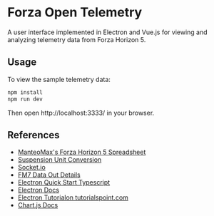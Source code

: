 # Forza Open Telemetry

A user interface implemented in Electron and Vue.js for viewing and analyzing telemetry data from Forza Horizon 5.

## Usage

To view the sample telemetry data:

```bash
npm install
npm run dev
```

Then open http://localhost:3333/ in your browser.

## References

- [ManteoMax's Forza Horizon 5 Spreadsheet](https://docs.google.com/spreadsheets/d/1yucDOQ2nRaCcC4y4unl72Um7N_pQXuaI6gZqzf0Tl3M/edit#gid=286219065)
- [Suspension Unit Conversion](https://docs.google.com/spreadsheets/d/1ThJmiOSNpqTKtN69KWGQUR_a4hFB4UsqUc78Xn3Up0w/edit#gid=0)
- [Socket.io](https://socket.io)
- [FM7 Data Out Details](https://forums.forzamotorsport.net/turn10_postst128499_Forza-Motorsport-7--Data-Out--feature-details.aspx?=)
- [Electron Quick Start Typescript](https://github.com/electron/electron-quick-start-typescript)
- [Electron Docs](https://www.electronjs.org/docs/latest/)
- [Electron Tutorialon tutorialspoint.com](https://www.tutorialspoint.com/electron/electron_quick_guide.htm)
- [Chart.js Docs](https://www.chartjs.org/docs/latest/)
